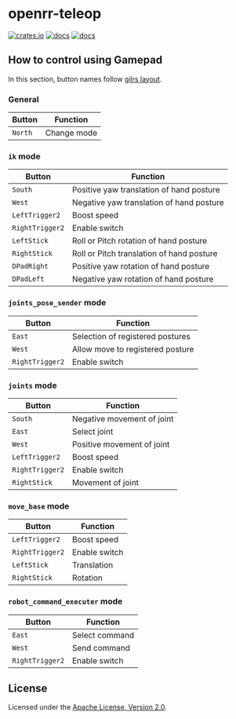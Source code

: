 # openrr-teleop

[![crates.io](https://img.shields.io/crates/v/openrr-teleop.svg)](https://crates.io/crates/openrr-teleop) [![docs](https://docs.rs/openrr-teleop/badge.svg)](https://docs.rs/openrr-teleop) [![docs](https://img.shields.io/badge/docs-main-blue)](https://openrr.github.io/openrr/openrr_teleop)

## How to control using Gamepad

In this section, button names follow [gilrs layout](https://docs.rs/gilrs/latest/gilrs/#controller-layout).

### General

| Button  | Function    |
| ------- | ----------- |
| `North` | Change mode |

### `ik` mode

| Button          | Function                                  |
| --------------- | ----------------------------------------- |
| `South`         | Positive yaw translation of hand posture  |
| `West`          | Negative yaw translation of hand posture  |
| `LeftTrigger2`  | Boost speed                               |
| `RightTrigger2` | Enable switch                             |
| `LeftStick`     | Roll or Pitch rotation of hand posture    |
| `RightStick`    | Roll or Pitch translation of hand posture |
| `DPadRight`     | Positive yaw rotation of hand posture     |
| `DPadLeft`      | Negative yaw rotation of hand posture     |

### `joints_pose_sender` mode

| Button          | Function                         |
| --------------- | -------------------------------- |
| `East`          | Selection of registered postures |
| `West`          | Allow move to registered posture |
| `RightTrigger2` | Enable switch                    |

### `joints` mode

| Button          | Function                   |
| --------------- | -------------------------- |
| `South`         | Negative movement of joint |
| `East`          | Select joint               |
| `West`          | Positive movement of joint |
| `LeftTrigger2`  | Boost speed                |
| `RightTrigger2` | Enable switch              |
| `RightStick`    | Movement of joint          |

### `move_base` mode

| Button          | Function      |
| --------------- | ------------- |
| `LeftTrigger2`  | Boost speed   |
| `RightTrigger2` | Enable switch |
| `LeftStick`     | Translation   |
| `RightStick`    | Rotation      |

### `robot_command_executer` mode

| Button          | Function       |
| --------------- | -------------- |
| `East`          | Select command |
| `West`          | Send command   |
| `RightTrigger2` | Enable switch  |

## License

Licensed under the [Apache License, Version 2.0](https://github.com/openrr/openrr/blob/main/LICENSE).
